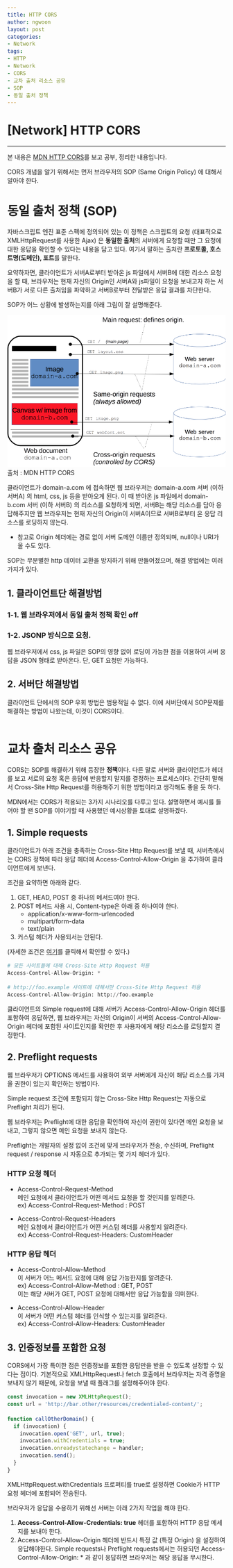 ```yaml
---
title: HTTP CORS
author: ngwoon
layout: post
categories:
- Network
tags:
- HTTP
- Network
- CORS
- 교차 출처 리소스 공유
- SOP
- 동일 출처 정책
---
```


# [Network] HTTP CORS
- - -

본 내용은 [MDN HTTP CORS](https://developer.mozilla.org/ko/docs/Web/HTTP/CORS)를 보고 공부, 정리한 내용입니다.<br/>

CORS 개념을 알기 위해서는 먼저 브라우저의 SOP (Same Origin Policy) 에 대해서 알아야 한다.
<br/>

# 동일 출처 정책 (SOP)

자바스크립트 엔진 표준 스펙에 정의되어 있는 이 정책은 스크립트의 요청 (대표적으로 XMLHttpRequest를 사용한 Ajax) 은 **동일한 출처**의 서버에게 요청할 때만 그 요청에 대한 응답을 확인할 수 있다는 내용을 담고 있다. 여기서 말하는 출처란 **프로토콜, 호스트명(도메인), 포트**를 말한다.

요약하자면, 클라이언트가 서버A로부터 받아온 js 파일에서 서버B에 대한 리소스 요청을 할 때, 브라우저는 현재 자신의 Origin인 서버A와 js파일이 요청을 보내고자 하는 서버B가 서로 다른 출처임을 파악하고 서버B로부터 전달받은 응답 결과를 차단한다.

SOP가 어느 상황에 발생하는지를 아래 그림이 잘 설명해준다.

![SOP, CORS 이미지](/assets/images/post/Network/HTTP-CORS/CORS_image.png)
출처 : MDN HTTP CORS

클라이언트가 domain-a.com 에 접속하면 웹 브라우저는 domain-a.com 서버 (이하 서버A) 의 html, css, js 등을 받아오게 된다. 이 때 받아온 js 파일에서  domain-b.com 서버 (이하 서버B) 의 리소스를 요청하게 되면, 서버B는 해당 리소스를 담아 응답해주지만 웹 브라우저는 현재 자신의 Origin이 서버A이므로 서버B로부터 온 응답 리소스를 로딩하지 않는다.

- 참고로 Origin 헤더에는 경로 없이 서버 도메인 이름만 정의되며, null이나 URI가 올 수도 있다.

SOP는 무분별한 http 데이터 교환을 방지하기 위해 만들어졌으며, 해결 방법에는 여러 가지가 있다.
<br/>

## 1. 클라이언트단 해결방법

### 1-1. 웹 브라우저에서 동일 출처 정책 확인 off

### 1-2. JSONP 방식으로 요청.

웹 브라우저에서 css, js 파일은 SOP의 영향 없이 로딩이 가능한 점을 이용하여 서버 응답을 JSON 형태로 받아온다. 단, GET 요청만 가능하다.

## 2. 서버단 해결방법

클라이언트 단에서의 SOP 우회 방법은 범용적일 수 없다. 이에 서버단에서 SOP문제를 해결하는 방법이 나왔는데, 이것이 CORS이다.
<br/><br/>

# 교차 출처 리소스 공유

CORS는 SOP를 해결하기 위해  등장한 **정책**이다. 다른 말로 서버와 클라이언트가 헤더를 보고 서로의 요청 혹은 응답에 반응할지 말지를 결정하는 프로세스이다. 간단히 말해서 Cross-Site Http Request를 허용해주기 위한 방법이라고 생각해도 좋을 듯 하다.

MDN에서는 CORS가 적용되는 3가지 시나리오를 다루고 있다. 설명하면서 예시를 들어야 할 땐 SOP를 이야기할 때 사용했던 예시상황을 토대로 설명하겠다.<br/>

## 1. Simple requests

클라이언트가 아래 조건을 충족하는 Cross-Site Http Request를 보낼 때, 서버측에서는 CORS 정책에 따라 응답 헤더에 Access-Control-Allow-Origin 을 추가하여 클라이언트에게 보낸다.

조건을 요약하면 아래와 같다.

1. GET, HEAD, POST 중 하나의 메서드여야 한다.
2. POST 메서드 사용 시, Content-type은 아래 중 하나여야 한다.
    - application/x-www-form-urlencoded
    - multipart/form-data
    - text/plain
3. 커스텀 헤더가 사용되서는 안된다.

(자세한 조건은 [여기](https://developer.mozilla.org/ko/docs/Web/HTTP/CORS#단순_요청Simple_requests)를 클릭해서 확인할 수 있다.)

```python
# 모든 사이트들에 대해 Cross-Site Http Request 허용 
Access-Control-Allow-Origin: * 

# http://foo.example 사이트에 대해서만 Cross-Site Http Request 허용 
Access-Control-Allow-Origin: http://foo.example
```

클라이언트의 Simple request에 대해 서버가 Access-Control-Allow-Origin 헤더를 포함하여 응답하면, 웹 브라우저는 자신의 Origin이 서버의 Access-Control-Allow-Origin 헤더에 포함된 사이트인지를 확인한 후 사용자에게 해당 리소스를 로딩할지 결정한다.<br/>

## 2. Preflight requests

웹 브라우저가 OPTIONS 메서드를 사용하여 외부 서버에게 자신이 해당 리소스를 가져올 권한이 있는지 확인하는 방법이다.

Simple request 조건에 포함되지 않는 Cross-Site Http Request는 자동으로 Preflight 처리가 된다.

웹 브라우저는 Preflight에 대한 응답을 확인하여 자신이 권한이 있다면 메인 요청을 보내고, 그렇지 않으면 메인 요청을 보내지 않는다.

Preflight는 개발자의 설정 없이 조건에 맞게 브라우저가 전송, 수신하며, Preflight request / response 시 자동으로 추가되는 몇 가지 헤더가 있다.

### HTTP 요청 헤더

- Access-Control-Request-Method<br/>
    메인 요청에서 클라이언트가 어떤 메서드 요청을 할 것인지를 알려준다.<br/>
    ex) Access-Control-Request-Method : POST

- Access-Control-Request-Headers<br/>
    메인 요청에서 클라이언트가 어떤 커스텀 헤더를 사용할지 알려준다.<br/>
    ex) Access-Control-Request-Headers: CustomHeader

### HTTP 응답 헤더

- Access-Control-Allow-Method<br/>
    이 서버가 어느 메서드 요청에 대해 응답 가능한지를 알려준다.<br/>
    ex) Access-Control-Allow-Method : GET, POST<br/>
    이는 해당 서버가 GET, POST 요청에 대해서만 응답 가능함을 의미한다.

- Access-Control-Allow-Header<br/>
    이 서버가 어떤 커스텀 헤더를 인식할 수 있는지를 알려준다.<br/>
    ex) Access-Control-Allow-Headers: CustomHeader


## 3. 인증정보를 포함한 요청

CORS에서 가장 특이한 점은 인증정보를 포함한 응답만을 받을 수 있도록 설정할 수 있다는 점이다. 기본적으로 XMLHttpRequest나 fetch 호출에서 브라우저는 자격 증명을 보내지 않기 때문에, 요청을 보낼 때 플래그를 설정해주어야 한다.

```jsx
const invocation = new XMLHttpRequest();
const url = 'http://bar.other/resources/credentialed-content/';
    
function callOtherDomain() {
  if (invocation) {
    invocation.open('GET', url, true);
    invocation.withCredentials = true;
    invocation.onreadystatechange = handler;
    invocation.send(); 
  }
}
```

XMLHttpRequest.withCredentials 프로퍼티를 true로 설정하면 Cookie가 HTTP 요청 헤더에 포함되어 전송된다. 

브라우저가 응답을 수용하기 위해선 서버는 아래 2가지 작업을 해야 한다. 

1. **Access-Control-Allow-Credentials: true** 헤더를 포함하여 HTTP 응답 메세지를 보내야 한다. 
2. Access-Control-Allow-Origin 헤더에 반드시 특정 값 (특정 Origin) 을 설정하여 응답해야한다. 
    Simple requests나 Preflight requests에서는 허용되던 Access-Control-Allow-Origin: * 과 같이 응답하면 브라우저는 해당 응답을 무시한다.